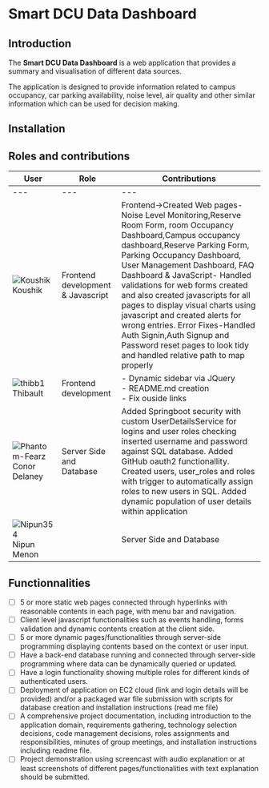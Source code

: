 # Smart DCU Data Dashboard

## Introduction

The **Smart DCU Data Dashboard** is a web application that provides a summary and visualisation of different data sources.

The application is designed to provide information related to campus occupancy, car parking availability, noise level, air quality and other similar information which can be used for decision making.

## Installation

<!-- TODO: Installations instructions for the project -->

## Roles and contributions

<!-- TODO: Add roles and contributions for each team member -->
User | Role | Contributions
--- | --- | ---
--- | --- | ---
![Koushik](https://github.com/koushikngowda7.png?size=40) Koushik | Frontend development & Javascript | Frontend->Created Web pages- Noise Level Monitoring,Reserve Room Form, room Occupancy Dashboard,Campus occupancy dashboard,Reserve Parking Form, Parking Occupancy Dashboard, User Management Dashboard, FAQ Dashboard & JavaScript- Handled validations for web forms created and also created javascripts for all pages to display visual charts using javascript and created alerts for wrong entries. Error Fixes-Handled Auth Signin,Auth Signup and Password reset pages to look tidy and handled relative path to map properly
![thibb1](https://github.com/Thibb1.png?size=40) Thibault | Frontend development | - Dynamic sidebar via JQuery<br>- README.md creation<br>- Fix ouside links
![Phantom-Fearz](https://github.com/Phantom-Fearz.png?size=40) Conor Delaney|Server Side and Database| Added Springboot security with custom UserDetailsService for logins and user roles checking inserted username and password against SQL database. Added GitHub oauth2 functionallity. Created users, user_roles and roles with trigger to automatically assign roles to new users in SQL. Added dynamic population of user details within application
![Nipun354]([https://github.com/Nipun354.png?size=40) Nipun Menon | |Server Side and Database| Added Springboot Connectivity with front front end forms, Implemented front-end JavaScript enhancements for dynamic user interaction, Managed project timelines, coordination, and alignment with objectives, Developed Spring controllers for handling POST requests and data processing, Conducted thorough API testing using Postman for functionality and reliability assurance using POSTAMN.



## Functionnalities

- [ ] 5 or more static web pages connected through hyperlinks with reasonable contents in each page, with menu bar and navigation.
- [ ] Client level javascript functionalities such as events handling, forms
validation and dynamic contents creation at the client side.
- [ ] 5 or more dynamic pages/functionalities through server-side programming
displaying contents based on the context or user input.
- [ ] Have a back-end database running and connected through server-side programming
where data can be dynamically queried or updated.
- [ ] Have a login functionality showing multiple roles for different kinds of authenticated
users.
- [ ] Deployment of application on EC2 cloud (link and login details will be provided) and/or
a packaged war file submission with scripts for database creation and installation
instructions (read me file)
- [ ] A comprehensive project documentation, including introduction to the application
domain, requirements gathering, technology selection decisions, code management
decisions, roles assignments and responsibilities, minutes of group meetings, and
installation instructions including readme file.
- [ ] Project demonstration using screencast with audio explanation or at least screenshots
of different pages/functionalities with text explanation should be submitted.
